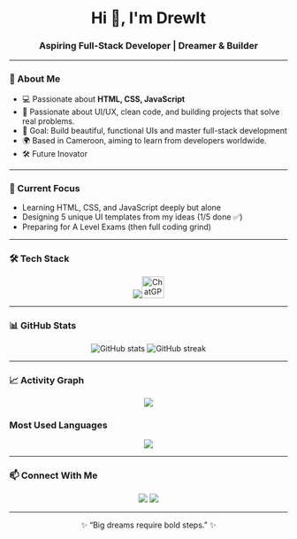 <!-- Profile Banner -->

<h1 align="center">Hi 👋, I'm DrewIt</h1>
<h3 align="center">Aspiring Full-Stack Developer | Dreamer & Builder </h3>

---

### 🚀 About Me
- 💻 Passionate about **HTML, CSS, JavaScript** 
- 🧠 Passionate about UI/UX, clean code, and building projects that solve real problems.
- 🎯 Goal: Build beautiful, functional UIs and master full-stack development
- 🌍 Based in Cameroon, aiming to learn from developers worldwide.
- 🛠 Future Inovator

---
### 🚀 Current Focus
- Learning HTML, CSS, and JavaScript deeply but alone
- Designing 5 unique UI templates from my ideas (1/5 done ✅)
- Preparing for A Level Exams (then full coding grind)

---
### 🛠 Tech Stack
<p align="center">
  <img src="https://skillicons.dev/icons?i=html,css,js,github,vscode" /><img src="https://upload.wikimedia.org/wikipedia/commons/a/aa/ChatGPT-Logo-2022.svg" alt="ChatGPT" width="40" height="40" />
</p>

-----

### 📊 GitHub Stats
<p align="center">
  <img src="https://github-readme-stats.vercel.app/api?username=DrewIt273&show_icons=true&theme=tokyonight" alt="GitHub stats" />
  <img src="https://github-readme-streak-stats.herokuapp.com/?user=DrewIt273&theme=tokyonight" alt="GitHub streak" />
</p>

---

### 📈 Activity Graph
<p align="center">
  <img src="https://github-readme-activity-graph.vercel.app/graph?username=DrewIt273&theme=react-dark" />
</p>

### Most Used Languages
<p align="center">
  <img src="https://github-readme-stats.vercel.app/api/top-langs/?username=drewIt273&layout=compact&theme=tokyonight" />
</p>

---

### 📫 Connect With Me
<p align="center">
  <a href="https://github.com/DrewIt273"><img src="https://img.shields.io/badge/GitHub-DrewIt273-black?style=for-the-badge&logo=github"></a>
  <a href="mailto:instantdrewIt@gmail.com"><img src="https://img.shields.io/badge/Email-Coming%20Soon-red?style=for-the-badge&logo=gmail"></a>
</p>

---

<p align="center">✨ “Big dreams require bold steps.” ✨</p>
